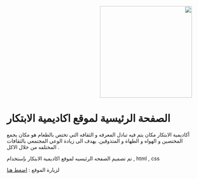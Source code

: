 <div  dir="rtl">
  <img src="https://github.com/fai98/alaibtikar/assets/80738281/38d0b359-3fc1-4a72-9e9e-3cd911670235" length="100"width="250">
 </div>
  
# الصفحة الرئيسية لموقع اكاديمية الابتكار  
أكاديمية الابتكار مكان يتم فيه تبادل المعرفه و الثقافه التي تختص بالطعام هو مكان يجمع المختصين و الهواه و الطهاة و المتذوقين.
يهدف الى زيادة الوعي المجتمعي بالثقافات المختلفه من خلال الاكل .

تم تصميم الصفحه الرئيسيه لموقع اكاديمية الابتكار بإستخدام  , html , css


لزيارة الموقع : [اضغط هنا](https://fai98.github.io/alaibtikar/)

